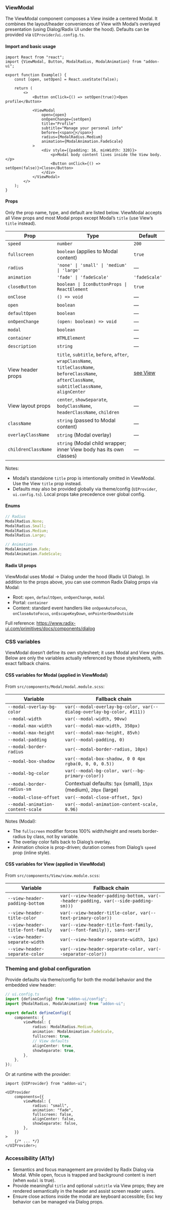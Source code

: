 ### ViewModal

The ViewModal component composes a View inside a centered Modal. It combines the layout/header conveniences of View with Modal’s overlayed presentation (using Dialog/Radix UI under the hood). Defaults can be provided via `UIProvider`/`ui.config.ts`.

#### Import and basic usage

```tsx
import React from "react";
import {ViewModal, Button, ModalRadius, ModalAnimation} from "addon-ui";

export function Example() {
    const [open, setOpen] = React.useState(false);

    return (
        <>
            <Button onClick={() => setOpen(true)}>Open profile</Button>

            <ViewModal
                open={open}
                onOpenChange={setOpen}
                title="Profile"
                subtitle="Manage your personal info"
                before={<span>👤</span>}
                radius={ModalRadius.Medium}
                animation={ModalAnimation.FadeScale}
            >
                <div style={{padding: 16, minWidth: 320}}>
                    <p>Modal body content lives inside the View body.</p>
                    <Button onClick={() => setOpen(false)}>Close</Button>
                </div>
            </ViewModal>
        </>
    );
}
```

#### Props

Only the prop name, type, and default are listed below. ViewModal accepts all View props and most Modal props except Modal’s `title` (use View’s `title` instead).

| Prop                | Type                                                                                                                                               | Default               |
| ------------------- | -------------------------------------------------------------------------------------------------------------------------------------------------- | --------------------- |
| `speed`             | `number`                                                                                                                                           | `200`                 |
| `fullscreen`        | `boolean` (applies to Modal content)                                                                                                               | `true`                |
| `radius`            | `'none' \| 'small' \| 'medium' \| 'large'`                                                                                                         | —                     |
| `animation`         | `'fade' \| 'fadeScale'`                                                                                                                            | `'fadeScale'`         |
| `closeButton`       | `boolean \| IconButtonProps \| ReactElement`                                                                                                       | `true`                |
| `onClose`           | `() => void`                                                                                                                                       | —                     |
| `open`              | `boolean`                                                                                                                                          | —                     |
| `defaultOpen`       | `boolean`                                                                                                                                          | —                     |
| `onOpenChange`      | `(open: boolean) => void`                                                                                                                          | —                     |
| `modal`             | `boolean`                                                                                                                                          | —                     |
| `container`         | `HTMLElement`                                                                                                                                      | —                     |
| `description`       | `string`                                                                                                                                           | —                     |
| View header props   | `title`, `subtitle`, `before`, `after`, `wrapClassName`, `titleClassName`, `beforeClassName`, `afterClassName`, `subtitleClassName`, `alignCenter` | [see View](./View.md) |
| View layout props   | `center`, `showSeparate`, `bodyClassName`, `headerClassName`, `children`                                                                           | —                     |
| `className`         | `string` (passed to Modal content)                                                                                                                 | —                     |
| `overlayClassName`  | `string` (Modal overlay)                                                                                                                           | —                     |
| `childrenClassName` | `string` (Modal child wrapper; inner View body has its own classes)                                                                                | —                     |

Notes:

- Modal’s standalone `title` prop is intentionally omitted in ViewModal. Use the View `title` prop instead.
- Defaults may also be provided globally via theme/config (`UIProvider`, `ui.config.ts`). Local props take precedence over global config.

#### Enums

```ts
// Radius
ModalRadius.None;
ModalRadius.Small;
ModalRadius.Medium;
ModalRadius.Large;

// Animation
ModalAnimation.Fade;
ModalAnimation.FadeScale;
```

#### Radix UI props

ViewModal uses Modal → Dialog under the hood (Radix UI Dialog). In addition to the props above, you can use common Radix Dialog props via Modal:

- Root: `open`, `defaultOpen`, `onOpenChange`, `modal`
- Portal: `container`
- Content: standard event handlers like `onOpenAutoFocus`, `onCloseAutoFocus`, `onEscapeKeyDown`, `onPointerDownOutside`

Full reference:
https://www.radix-ui.com/primitives/docs/components/dialog

### CSS variables

ViewModal doesn’t define its own stylesheet; it uses Modal and View styles. Below are only the variables actually referenced by those stylesheets, with exact fallback chains.

#### CSS variables for Modal (applied in ViewModal)

From `src/components/Modal/modal.module.scss`:

| Variable                          | Fallback chain                                                        |
| --------------------------------- | --------------------------------------------------------------------- |
| `--modal-overlay-bg-color`        | `var(--modal-overlay-bg-color, var(--dialog-overlay-bg-color, #111))` |
| `--modal-width`                   | `var(--modal-width, 90vw)`                                            |
| `--modal-max-width`               | `var(--modal-max-width, 350px)`                                       |
| `--modal-max-height`              | `var(--modal-max-height, 85vh)`                                       |
| `--modal-padding`                 | `var(--modal-padding, 0)`                                             |
| `--modal-border-radius`           | `var(--modal-border-radius, 10px)`                                    |
| `--modal-box-shadow`              | `var(--modal-box-shadow, 0 0 4px rgba(0, 0, 0, 0.5))`                 |
| `--modal-bg-color`                | `var(--modal-bg-color, var(--bg-primary-color))`                      |
| `--modal-border-radius-sm`        | Contextual defaults: `5px` (small), `15px` (medium), `20px` (large)   |
| `--modal-close-offset`            | `var(--modal-close-offset, 5px)`                                      |
| `--modal-animation-content-scale` | `var(--modal-animation-content-scale, 0.96)`                          |

Notes (Modal):

- The `fullscreen` modifier forces 100% width/height and resets border-radius by class, not by variable.
- The overlay color falls back to Dialog’s overlay.
- Animation choice is prop-driven; duration comes from Dialog’s `speed` prop (inline style).

#### CSS variables for View (applied in ViewModal)

From `src/components/View/view.module.scss`:

| Variable                          | Fallback chain                                                                     |
| --------------------------------- | ---------------------------------------------------------------------------------- |
| `--view-header-padding-bottom`    | `var(--view-header-padding-bottom, var(--header-padding, var(--side-padding-sm)))` |
| `--view-header-title-color`       | `var(--view-header-title-color, var(--text-primary-color))`                        |
| `--view-header-title-font-family` | `var(--view-header-title-font-family, var(--font-family)), sans-serif`             |
| `--view-header-separate-width`    | `var(--view-header-separate-width, 1px)`                                           |
| `--view-header-separate-color`    | `var(--view-header-separate-color, var(--separator-color))`                        |

### Theming and global configuration

Provide defaults via theme/config for both the modal behavior and the embedded view header:

```ts
// ui.config.ts
import {defineConfig} from "addon-ui/config";
import {ModalRadius, ModalAnimation} from "addon-ui";

export default defineConfig({
    components: {
        viewModal: {
            radius: ModalRadius.Medium,
            animation: ModalAnimation.FadeScale,
            fullscreen: true,
            // View defaults
            alignCenter: true,
            showSeparate: true,
        },
    },
});
```

Or at runtime with the provider:

```tsx
import {UIProvider} from "addon-ui";

<UIProvider
    components={{
        viewModal: {
            radius: "small",
            animation: "fade",
            fullscreen: false,
            alignCenter: false,
            showSeparate: false,
        },
    }}
>
    {/* ... */}
</UIProvider>;
```

### Accessibility (A11y)

- Semantics and focus management are provided by Radix Dialog via Modal. While open, focus is trapped and background content is inert (when `modal` is true).
- Provide meaningful `title` and optional `subtitle` via View props; they are rendered semantically in the header and assist screen reader users.
- Ensure close actions inside the modal are keyboard accessible; Esc key behavior can be managed via Dialog props.
